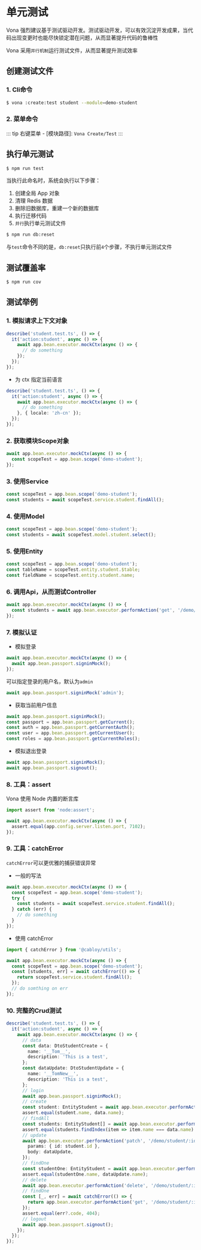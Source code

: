 # 单元测试

Vona 强烈建议基于测试驱动开发。测试驱动开发，可以有效沉淀开发成果，当代码出现变更时也能尽快锁定潜在问题，从而显著提升代码的鲁棒性

Vona 采用`并行机制`运行测试文件，从而显著提升测试效率

## 创建测试文件

### 1. Cli命令

``` bash
$ vona :create:test student --module=demo-student
```

### 2. 菜单命令

::: tip
右键菜单 - [模块路径]: `Vona Create/Test`
:::

## 执行单元测试

``` bash
$ npm run test
```

当执行此命名时，系统会执行以下步骤：

1. 创建全局 App 对象
2. 清理 Redis 数据
3. 删除旧数据库，重建一个新的数据库
4. 执行迁移代码
5. `并行`执行单元测试文件

``` bash
$ npm run db:reset
```

与`test`命令不同的是，`db:reset`只执行前`4`个步骤，不执行单元测试文件

## 测试覆盖率

``` bash
$ npm run cov
```

## 测试举例

### 1. 模拟请求上下文对象

``` typescript
describe('student.test.ts', () => {
  it('action:student', async () => {
    await app.bean.executor.mockCtx(async () => {
      // do something
    });
  });
});
```

* 为 ctx 指定当前语言

``` typescript
describe('student.test.ts', () => {
  it('action:student', async () => {
    await app.bean.executor.mockCtx(async () => {
      // do something
    }, { locale: 'zh-cn' });
  });
});
```

### 2. 获取模块Scope对象

``` typescript
await app.bean.executor.mockCtx(async () => {
  const scopeTest = app.bean.scope('demo-student');
});
```

### 3. 使用Service

``` typescript
const scopeTest = app.bean.scope('demo-student');
const students = await scopeTest.service.student.findAll();
```

### 4. 使用Model

``` typescript
const scopeTest = app.bean.scope('demo-student');
const students = await scopeTest.model.student.select();
```

### 5. 使用Entity

``` typescript
const scopeTest = app.bean.scope('demo-student');
const tableName = scopeTest.entity.student.$table;
const fieldName = scopeTest.entity.student.name;
```

### 6. 调用Api，从而测试Controller

``` typescript
await app.bean.executor.mockCtx(async () => {
  const students = await app.bean.executor.performAction('get', '/demo/student');
});
```

### 7. 模拟认证

* 模拟登录

``` typescript
await app.bean.executor.mockCtx(async () => {
  await app.bean.passport.signinMock();
});
```

可以指定登录的用户名，默认为`admin`

``` typescript
await app.bean.passport.signinMock('admin');
```

* 获取当前用户信息

``` typescript
await app.bean.passport.signinMock();
const passport = app.bean.passport.getCurrent();
const auth = app.bean.passport.getCurrentAuth();
const user = app.bean.passport.getCurrentUser();
const roles = app.bean.passport.getCurrentRoles();
```

* 模拟退出登录

``` typescript
await app.bean.passport.signinMock();
await app.bean.passport.signout();
```

### 8. 工具：assert

Vona 使用 Node 内置的断言库

``` typescript
import assert from 'node:assert';

await app.bean.executor.mockCtx(async () => {
  assert.equal(app.config.server.listen.port, 7102);
});
```

### 9. 工具：catchError

`catchError`可以更优雅的捕获错误异常

* 一般的写法

``` typescript
await app.bean.executor.mockCtx(async () => {
  const scopeTest = app.bean.scope('demo-student');
  try {
    const students = await scopeTest.service.student.findAll();
  } catch (err) {
    // do something
  }
});
```

* 使用 catchError

``` typescript
import { catchError } from '@cabloy/utils';

await app.bean.executor.mockCtx(async () => {
  const scopeTest = app.bean.scope('demo-student');
  const [students, err] = await catchError(() => {
    return scopeTest.service.student.findAll();
  });
  // do somthing on err
});
```

### 10. 完整的Crud测试

``` typescript
describe('student.test.ts', () => {
  it('action:student', async () => {
    await app.bean.executor.mockCtx(async () => {
      // data
      const data: DtoStudentCreate = {
        name: '__Tom__',
        description: 'This is a test',
      };
      const dataUpdate: DtoStudentUpdate = {
        name: '__TomNew__',
        description: 'This is a test',
      };
      // login
      await app.bean.passport.signinMock();
      // create
      const student: EntityStudent = await app.bean.executor.performAction('post', '/demo/student', { body: data });
      assert.equal(student.name, data.name);
      // findAll
      const students: EntityStudent[] = await app.bean.executor.performAction('get', '/demo/student');
      assert.equal(students.findIndex(item => item.name === data.name) > -1, true);
      // update
      await app.bean.executor.performAction('patch', '/demo/student/:id', {
        params: { id: student.id },
        body: dataUpdate,
      });
      // findOne
      const studentOne: EntityStudent = await app.bean.executor.performAction('get', '/demo/student/:id', { params: { id: student.id } });
      assert.equal(studentOne.name, dataUpdate.name);
      // delete
      await app.bean.executor.performAction('delete', '/demo/student/:id', { params: { id: studentOne.id } });
      // findOne
      const [_, err] = await catchError(() => {
        return app.bean.executor.performAction('get', '/demo/student/:id', { params: { id: studentOne.id } });
      });
      assert.equal(err?.code, 404);
      // logout
      await app.bean.passport.signout();
    });
  });
});
```
